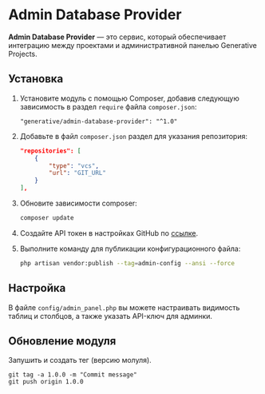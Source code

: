 # Admin Database Provider

**Admin Database Provider** — это сервис, который обеспечивает интеграцию между проектами и административной панелью Generative Projects.

## Установка

1. Установите модуль с помощью Composer, добавив следующую зависимость в раздел `require` файла `composer.json`:

    ```
    "generative/admin-database-provider": "^1.0"
    ```

2. Добавьте в файл `composer.json` раздел для указания репозитория:

    ```json
    "repositories": [
        {
            "type": "vcs",
            "url": "GIT_URL"
        }
    ],
    ```

3. Обновите зависимости composer:

    ```bash
    composer update
    ```

4. Создайте API токен в настройках GitHub по [ссылке](https://github.com/settings/tokens/new?scopes=repo&description=Composer+API+KEY).

5. Выполните команду для публикации конфигурационного файла:

    ```bash
    php artisan vendor:publish --tag=admin-config --ansi --force
    ```

## Настройка

В файле `config/admin_panel.php` вы можете настраивать видимость таблиц и столбцов, а также указать API-ключ для админки.

## Обновление модуля
Запушить и создать тег (версию молуля).
```
git tag -a 1.0.0 -m "Commit message"
git push origin 1.0.0
```

